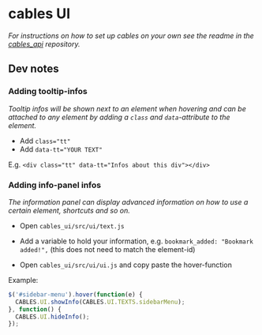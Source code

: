 # cables UI

*For instructions on how to set up cables on your own see the readme in the [cables_api](https://bitbucket.org/undev/cables_api) repository.*  

## Dev notes

### Adding tooltip-infos

*Tooltip infos will be shown next to an element when hovering and can be attached to any element by adding a `class` and `data`-attribute to the element.*    

-  Add `class="tt"` 
- Add `data-tt="YOUR TEXT"`

E.g. `<div class="tt" data-tt="Infos about this div"></div>`

### Adding info-panel infos

*The information panel can display advanced information on how to use a certain element, shortcuts and so on.*  

- Open `cables_ui/src/ui/text.js`
- Add a variable to hold your information, e.g. `bookmark_added: "Bookmark added!",` (this does not need to match the element-id)


-  Open `cables_ui/src/ui/ui.js` and copy paste the hover-function

Example:  

```javascript
$('#sidebar-menu').hover(function(e) {
  CABLES.UI.showInfo(CABLES.UI.TEXTS.sidebarMenu);
}, function() {
  CABLES.UI.hideInfo();
});
```

